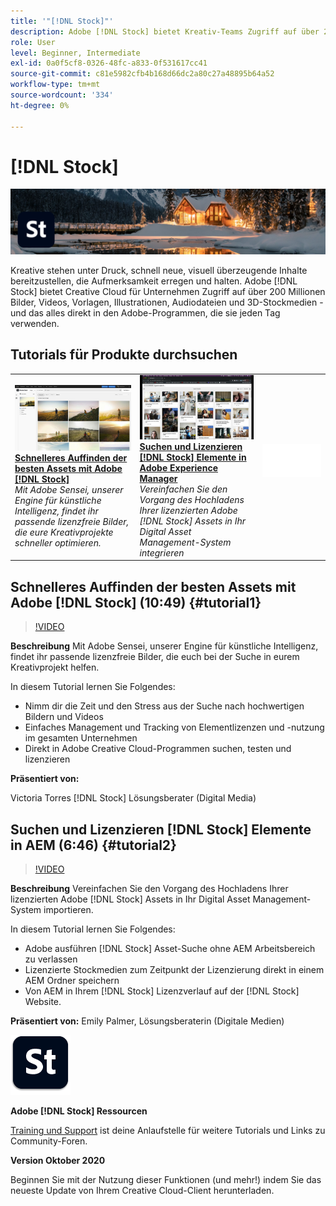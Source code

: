 ```yaml
---
title: '"[!DNL Stock]"'
description: Adobe [!DNL Stock] bietet Kreativ-Teams Zugriff auf über 200 Millionen Bilder, Videos, Vorlagen, Illustrationen, Audiodateien und 3D-Stockmedien
role: User
level: Beginner, Intermediate
exl-id: 0a0f5cf8-0326-48fc-a833-0f531617cc41
source-git-commit: c81e5982cfb4b168d66dc2a80c27a48895b64a52
workflow-type: tm+mt
source-wordcount: '334'
ht-degree: 0%

---
```


# [!DNL Stock]

![Tutorial Hero Image](../assets/Stock.jpg)

Kreative stehen unter Druck, schnell neue, visuell überzeugende Inhalte bereitzustellen, die Aufmerksamkeit erregen und halten. Adobe [!DNL Stock] bietet Creative Cloud für Unternehmen Zugriff auf über 200 Millionen Bilder, Videos, Vorlagen, Illustrationen, Audiodateien und 3D-Stockmedien - und das alles direkt in den Adobe-Programmen, die sie jeden Tag verwenden.

## Tutorials für Produkte durchsuchen

<table style="table-layout:fixed">
<tr>
 <td>
   <a href="stock.md#tutorial1">
      <img alt="Schnelleres Auffinden der besten Assets mit Adobe [!DNL Stock]" src="../assets/stock_torres_thumbnail.jpg" />
   </a>
    <div>
   <a href="stock.md#tutorial1"><strong>Schnelleres Auffinden der besten Assets mit Adobe [!DNL Stock]</strong></a>
    </div>
    <em>Mit Adobe Sensei, unserer Engine für künstliche Intelligenz, findet ihr passende lizenzfreie Bilder, die eure Kreativprojekte schneller optimieren.</em>
    <br>
  </td>
  <td>
   <a href="stock.md#tutorial2">
      <img alt="Suchen und Lizenzieren [!DNL Stock] Elemente in AEM" src="../assets/stock_aemintegration_palmer_thumbnail.jpg" />
   </a>
    <div>
   <a href="stock.md#tutorial2"><strong>Suchen und Lizenzieren [!DNL Stock] Elemente in Adobe Experience Manager</strong></a>
    </div>
    <em>Vereinfachen Sie den Vorgang des Hochladens Ihrer lizenzierten Adobe [!DNL Stock] Assets in Ihr Digital Asset Management-System integrieren</em>
    <br>
  </td>
  <td>
    <img alt="Spacer" src="../assets/Whitespacer.png" />
    <div>
    <br>
  </td>
</tr>
</table>

## Schnelleres Auffinden der besten Assets mit Adobe [!DNL Stock] (10:49) {#tutorial1}

>[!VIDEO](https://video.tv.adobe.com/v/326951?hidetitle=true)

**Beschreibung**
Mit Adobe Sensei, unserer Engine für künstliche Intelligenz, findet ihr passende lizenzfreie Bilder, die euch bei der Suche in eurem Kreativprojekt helfen.

In diesem Tutorial lernen Sie Folgendes:
* Nimm dir die Zeit und den Stress aus der Suche nach hochwertigen Bildern und Videos
* Einfaches Management und Tracking von Elementlizenzen und -nutzung im gesamten Unternehmen
* Direkt in Adobe Creative Cloud-Programmen suchen, testen und lizenzieren

**Präsentiert von:**

Victoria Torres [!DNL Stock] Lösungsberater (Digital Media)

## Suchen und Lizenzieren [!DNL Stock] Elemente in AEM (6:46) {#tutorial2}

>[!VIDEO](https://video.tv.adobe.com/v/326952?hidetitle=true)

**Beschreibung**
Vereinfachen Sie den Vorgang des Hochladens Ihrer lizenzierten Adobe [!DNL Stock] Assets in Ihr Digital Asset Management-System importieren.

In diesem Tutorial lernen Sie Folgendes:
* Adobe ausführen [!DNL Stock] Asset-Suche ohne AEM Arbeitsbereich zu verlassen
* Lizenzierte Stockmedien zum Zeitpunkt der Lizenzierung direkt in einem AEM Ordner speichern
* Von AEM in Ihrem [!DNL Stock] Lizenzverlauf auf der [!DNL Stock] Website.

**Präsentiert von:**
Emily Palmer, Lösungsberaterin (Digitale Medien)

![[!DNL Stock] Logo](../assets/st_appicon_96.png)

**Adobe [!DNL Stock] Ressourcen**

[Training und Support](https://helpx.adobe.com/support/stock.html) ist deine Anlaufstelle für weitere Tutorials und Links zu Community-Foren.

**Version Oktober 2020**

Beginnen Sie mit der Nutzung dieser Funktionen (und mehr!) indem Sie das neueste Update von Ihrem Creative Cloud-Client herunterladen.
